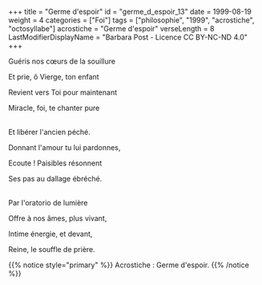 +++
title = "Germe d'espoir"
id = "germe_d_espoir_13"
date = 1999-08-19
weight = 4
categories = ["Foi"]
tags = ["philosophie", "1999", "acrostiche", "octosyllabe"]
acrostiche = "Germe d'espoir"
verseLength = 8
LastModifierDisplayName = "Barbara Post - Licence CC BY-NC-ND 4.0"
+++

Guéris nos cœurs de la souillure

Et prie, ô Vierge, ton enfant

Revient vers Toi pour maintenant

Miracle, foi, te chanter pure

 \
Et libérer l'ancien péché.

Donnant l'amour tu lui pardonnes,

Ecoute ! Paisibles résonnent

Ses pas au dallage ébréché.

 \
Par l'oratorio de lumière

Offre à nos âmes, plus vivant,

Intime énergie, et devant,

Reine, le souffle de prière.

{{% notice style="primary" %}}
Acrostiche : Germe d'espoir.
{{% /notice %}}
